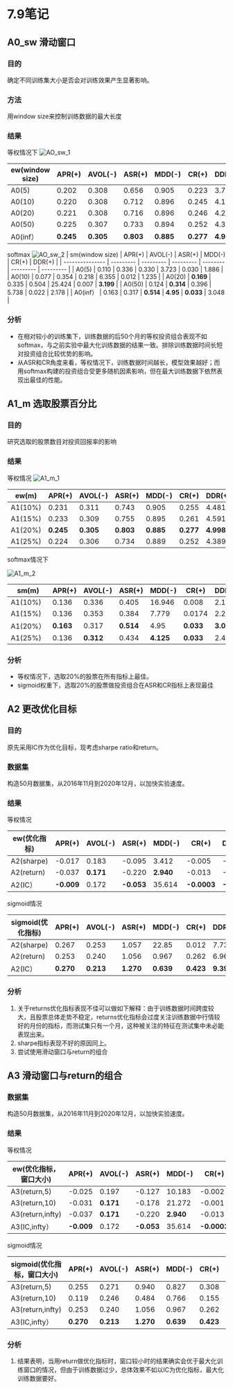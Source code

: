 # 7.9笔记

## A0_sw 滑动窗口

### 目的

确定不同训练集大小是否会对训练效果产生显著影响。

### 方法

用window size来控制训练数据的最大长度

### 结果

等权情况下
![AO_sw_1](../img/A0_sw_1.jpg)

| ew(window size) | APR(+)    | AVOL(-)   | ASR(+)    | MDD(-)    | CR(+)     | DDR(+)    |
| --------------- | --------- | --------- | --------- | --------- | --------- | --------- |
| A0(5)           | 0.202     | 0.308     | 0.656     | 0.905     | 0.223     | 3.791     |
| A0(10)          | 0.220     | 0.308     | 0.712     | 0.896     | 0.245     | 4.198     |
| A0(20)          | 0.221     | 0.308     | 0.716     | 0.896     | 0.246     | 4.291     |
| A0(50)          | 0.225     | 0.307     | 0.733     | 0.894     | 0.252     | 4.389     |
| A0(inf）        | **0.245** | **0.305** | **0.803** | **0.885** | **0.277** | **4.998** |

softmax
![AO_sw_2](../img/A0_sw_2.jpg)
| sm(window size) | APR(+)    | AVOL(-)   | ASR(+)    | MDD(-)   | CR(+)     | DDR(+)    |
| --------------- | --------- | --------- | --------- | -------- | --------- | --------- |
| A0(5)           | 0.110     | 0.336     | 0.330     | 3.723    | 0.030     | 1.886     |
| A0(10)          | 0.077     | 0.354     | 0.218     | 6.355    | 0.012     | 1.235     |
| A0(20)          | **0.169** | 0.335     | 0.504     | 25.424   | 0.007     | **3.199** |
| A0(50)          | 0.124     | **0.314** | 0.396     | 5.738    | 0.022     | 2.178     |
| A0(inf）        | 0.163     | 0.317     | **0.514** | **4.95** | **0.033** | 3.048     |

### 分析

* 在相对较小的训练集下，训练数据的后50个月的等权投资组合表现不如softmax，与之前实验中最大化训练数据的结果一致。排除训练数据时间长短对投资组合比较优势的影响。
* 从ASR和CR角度来看，等权情况下，训练数据时间越长，模型效果越好；而用softmax构建的投资组合受更多随机因素影响，但在最大训练数据下依然表现出最佳的性能。



## A1_m 选取股票百分比

### 目的

研究选取的股票数目对投资回报率的影响

### 结果

等权情况
![A1_m_1](../img/A1_m_1.jpg)

| ew(m)   | APR(+)    | AVOL(-)   | ASR(+)    | MDD(-)    | CR(+)     | DDR(+)    |
| ------- | --------- | --------- | --------- | --------- | --------- | --------- |
| A1(10%) | 0.231     | 0.311     | 0.743     | 0.905     | 0.255     | 4.481     |
| A1(15%) | 0.233     | 0.309     | 0.755     | 0.895     | 0.261     | 4.591     |
| A1(20%) | **0.245** | **0.305** | **0.803** | **0.885** | **0.277** | **4.998** |
| A1(25%) | 0.224     | 0.306     | 0.734     | 0.889     | 0.252     | 4.389     |

softmax情况下

![A1_m_2](../img/A1_m_2.jpg)

| sm(m)    | APR(+)    | AVOL(-)   | ASR(+)    | MDD(-)    | CR(+)     | DDR(+)    |
| -------- | --------- | --------- | --------- | --------- | --------- | --------- |
| A1(10%)  | 0.136     | 0.336     | 0.405     | 16.946    | 0.008     | 2.134     |
| A1(15%)  | 0.136     | 0.353     | 0.384     | 7.779     | 0.0174    | 2.229     |
| A1(20%） | **0.163** | 0.317     | **0.514** | 4.95      | **0.033** | **3.048** |
| A1(25%)  | 0.136     | **0.312** | 0.434     | **4.125** | **0.033** | 2.454     |

### 分析

* 等权情况下，选取20%的股票在所有指标上最佳。
* sigmoid权重下，选取20%的股票做投资组合在ASR和CR指标上表现最佳



## A2 更改优化目标

### 目的

原先采用IC作为优化目标，现考虑sharpe ratio和return。

### 数据集

构造50月数据集，从2016年11月到2020年12月，以加快实验速度。

### 结果

等权情况

| ew(优化指标) | APR(+)     | AVOL(-)   | ASR(+)     | MDD(-)    | CR(+)       | DDR(+)     |
| ------------ | ---------- | --------- | ---------- | --------- | ----------- | ---------- |
| A2(sharpe)   | -0.017     | 0.183     | -0.095     | 3.412     | -0.005      | -0.532     |
| A2(return)   | -0.037     | **0.171** | -0.220     | **2.940** | -0.013      | -1.173     |
| A2(IC）      | **-0.009** | 0.172     | **-0.053** | 35.614    | **-0.0003** | **-0.288** |

sigmoid情况

| sigmoid(优化指标) | APR(+)    | AVOL(-)   | ASR(+)    | MDD(-)    | CR(+)     | DDR(+)    |
| ----------------- | --------- | --------- | --------- | --------- | --------- | --------- |
| A2(sharpe)        | 0.267     | 0.253     | 1.057     | 22.85     | 0.012     | 7.737     |
| A2(return)        | 0.253     | 0.240     | 1.056     | 0.967     | 0.262     | 6.968     |
| A2(IC）           | **0.270** | **0.213** | **1.270** | **0.639** | **0.423** | **9.395** |

### 分析

1. 关于returns优化指标表现不佳可以做如下解释：由于训练数据时间跨度较大，且股票总体走势不稳定，returns优化指标会过度关注训练数据中行情较好的月份的指标，而测试集只有一个月，这种被关注的特征在测试集中未必能表现出来。
2. sharpe指标表现不好的原因同上。
3. 尝试使用滑动窗口与return的组合



## A3 滑动窗口与return的组合

### 数据集

构造50月数据集，从2016年11月到2020年12月，以加快实验速度。

### 结果

等权情况

| ew(优化指标，窗口大小) | APR(+)     | AVOL(-)   | ASR(+)     | MDD(-)    | CR(+)       | DDR(+)     |
| ---------------------- | ---------- | --------- | ---------- | --------- | ----------- | ---------- |
| A3(return,5)           | -0.025     | 0.197     | -0.127     | 10.183    | -0.002      | -0.693     |
| A3(return,10)          | -0.031     | **0.171** | -0.178     | 21.272    | -0.001      | -0.894     |
| A3(return,infty)       | -0.037     | **0.171** | -0.220     | **2.940** | -0.013      | -1.173     |
| A3(IC,infty）          | **-0.009** | 0.172     | **-0.053** | 35.614    | **-0.0003** | **-0.288** |

sigmoid情况

| sigmoid(优化指标，窗口大小) | APR(+)    | AVOL(-)   | ASR(+)    | MDD(-)    | CR(+)     | DDR(+)    |
| --------------------------- | --------- | --------- | --------- | --------- | --------- | --------- |
| A3(return,5)                | 0.255     | 0.271     | 0.940     | 0.827     | 0.308     | 6.475     |
| A3(return,10)               | 0.119     | 0.246     | 0.484     | 0.766     | 0.155     | 2.756     |
| A3(return,infty)            | 0.253     | 0.240     | 1.056     | 0.967     | 0.262     | 6.968     |
| A3(IC,infty）               | **0.270** | **0.213** | **1.270** | **0.639** | **0.423** | **9.395** |

### 分析

1. 结果表明，当用return做优化指标时，窗口较小时的结果确实会优于最大化训练窗口的情况，但由于训练数据过少，总体效果不如以IC为优化指标，最大化训练数据要好。